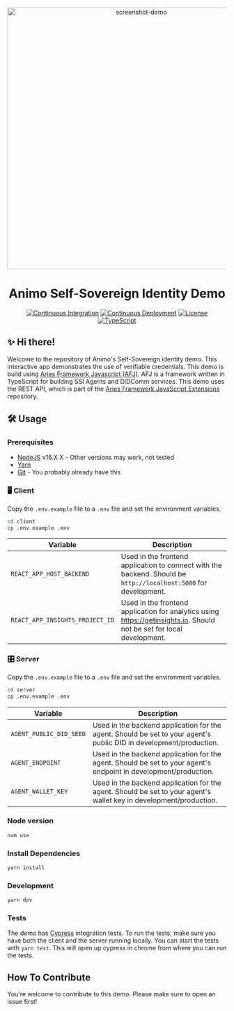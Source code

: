 <p align="center">
  <br />
<img src="https://i.imgur.com/m6bVqCY.png" alt="screenshot-demo" height="600px"/>

</p>

<h1 align="center"><b>Animo Self-Sovereign Identity Demo</b></h1>
<div align="center">
  
  [![Continuous Integration](https://github.com/animo/animo-demo/actions/workflows/continuous-integration.yml/badge.svg)](https://github.com/animo/animo-demo/actions/workflows/continuous-integration.yml)
  [![Continuous Deployment](https://github.com/animo/animo-demo/actions/workflows/continuous-deployment.yml/badge.svg)](https://github.com/animo/animo-demo/actions/workflows/continuous-deployment.yml)
    <a
    href="https://raw.githubusercontent.com/hyperledger/aries-framework-javascript/main/LICENSE"
    ><img
      alt="License"
      src="https://img.shields.io/badge/License-Apache%202.0-blue.svg"
  /></a>
  [![TypeScript](https://img.shields.io/badge/%3C%2F%3E-TypeScript-%230074c1.svg)](https://img.shields.io/badge/%3C%2F%3E-TypeScript-%230074c1.svg)
 
</div>

## ✨ Hi there!

Welcome to the repository of Animo's Self-Sovereign identity demo. This interactive app demonstrates the use of verifiable credentials. This demo is build using [Aries Framework Javascript (AFJ)](https://github.com/hyperledger/aries-framework-javascript). AFJ is a framework written in TypeScript for building SSI Agents and DIDComm services. This demo uses the REST API, which is part of the [Aries Framework JavaScript Extensions](https://github.com/hyperledger/aries-framework-javascript-ext) repository.

## 🛠️ Usage

### Prerequisites

- [NodeJS](https://nodejs.org/en/) v16.X.X - Other versions may work, not tested
- [Yarn](https://classic.yarnpkg.com/en/docs/install)
- [Git](https://git-scm.com/downloads) - You probably already have this

### 🖥  Client

Copy the `.env.example` file to a `.env` file and set the environment variables.

```bash
cd client
cp .env.example .env
```

| Variable                        | Description                                                                                                           |
| ------------------------------- | --------------------------------------------------------------------------------------------------------------------- |
| `REACT_APP_HOST_BACKEND`        | Used in the frontend application to connect with the backend. Should be `http://localhost:5000` for development.      |
| `REACT_APP_INSIGHTS_PROJECT_ID` | Used in the frontend application for analytics using https://getinsights.io. Should not be set for local development. |


### 🎛️ Server

Copy the `.env.example` file to a `.env` file and set the environment variables.

```bash
cd server
cp .env.example .env
```

| Variable                        | Description                                                                                                           |
| ------------------------------- | --------------------------------------------------------------------------------------------------------------------- |
| `AGENT_PUBLIC_DID_SEED`         | Used in the backend application for the agent. Should be set to your agent's public DID in development/production.    |
| `AGENT_ENDPOINT`                | Used in the backend application for the agent. Should be set to your agent's endpoint in development/production.      |
| `AGENT_WALLET_KEY`              | Used in the backend application for the agent. Should be set to your agent's wallet key in development/production.      |

### Node version

```bash
nvm use
```

### Install Dependencies

```bash
yarn install
```

### Development

```bash
yarn dev
```

### Tests

The demo has [Cypress](https://www.cypress.io/) integration tests. To run the tests, make sure you have both the client and the server running locally. You can start the tests with `yarn test`. This will open up cypress in chrome from where you can run the tests. 


## How To Contribute
You're welcome to contribute to this demo. Please make sure to open an issue first!
